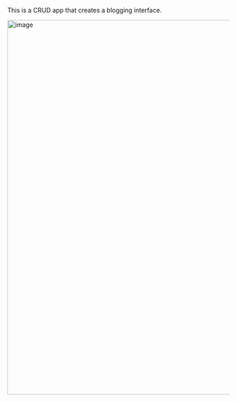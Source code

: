 This is a CRUD app that creates a blogging interface.

<img width="848" alt="image" src="https://user-images.githubusercontent.com/66289160/175946178-5901fba9-3bed-4d8f-beb4-a8e112161521.png">
